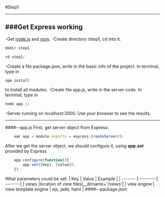 #Step1

---
###Get Express working
---
-Get [node.js](http://nodejs.org/download/) and [npm](https://www.npmjs.org/).
-Create directory /step1, cd into it.
```javascript
mkdir step1
```
```javascript
cd step1/
```
-Create a file package.json, write in the basic info of the project.
In terminal, type in 
```javascript
npm install 
```
to install all modules.
-Create file app.js, write in the server code.
In terminal, type in
```javascript
node app.js
```
-Server running on localhost:3000. Use your browser to see the results.
***
####--app.js
First, get server object from Express:
```javascript
	var app = module.exports = express.createServer();
```
After we get the server object, we should configure it, using <b>app.set</b> provided by Express
```javascript
	app.configure(function(){
		app.set([key], [value]);
	})
```
What parameters could be set:
| Key      | Value    | Example |
| -------  |:--------:| -------:|
| views    |location of view files|__dirname+'/views'|
| view engine  | view template engine | ejs, jade, haml |
####--package.json
